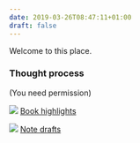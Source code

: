 ```yaml
---
date: 2019-03-26T08:47:11+01:00
draft: false
---
```


Welcome to this place.

<div class="box">


### Thought process

(You need permission)

![](/img/books.png)  [Book highlights](/i/libros/)

![](/img/notepad.jpg)  [Note drafts](/i/draft/)

</div>



